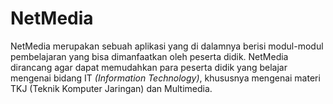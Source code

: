 # NetMedia

NetMedia merupakan sebuah aplikasi yang di dalamnya berisi modul-modul pembelajaran yang bisa dimanfaatkan oleh peserta didik. NetMedia dirancang agar dapat memudahkan para peserta didik yang belajar mengenai bidang IT _(Information Technology)_, khususnya mengenai materi TKJ (Teknik Komputer Jaringan) dan Multimedia.
